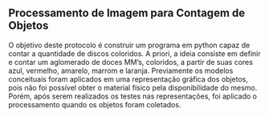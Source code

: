 ## Processamento de Imagem para Contagem de Objetos
O objetivo deste protocolo é construir um programa em python capaz de contar a quantidade de discos coloridos. A priori, a ideia consiste em definir e contar um aglomerado de doces MM’s, coloridos, a partir de suas cores azul, vermelho, amarelo, marrom e laranja. Previamente os modelos conceituais foram aplicados em uma representação gráfica dos objetos, pois não foi possível obter o material físico pela disponibilidade do mesmo. Porém, após serem realizados os testes nas representações, foi aplicado o processamento quando os objetos foram coletados.

